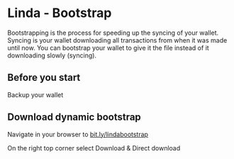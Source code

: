 # Linda - Bootstrap
Bootstrapping is the process for speeding up the syncing of your wallet. Syncing is your wallet downloading all transactions from when it was made until now. You can bootstrap your wallet to give it the file instead of it downloading slowly (syncing).

## Before you start
Backup your wallet

## Download dynamic bootstrap
Navigate in your browser to [bit.ly/lindabootstrap](bit.ly/lindabootstrap)

On the right top corner select Download & Direct download
